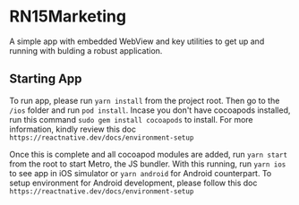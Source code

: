 # RN15Marketing

A simple app with embedded WebView and key utilities to get up and running with bulding a robust application.

## Starting App

To run app, please run `yarn install` from the project root. Then go to the `/ios` folder and run `pod install`. Incase you don't have cocoapods installed, run this command `sudo gem install cocoapods` to install. For more information, kindly review this doc `https://reactnative.dev/docs/environment-setup`

Once this is complete and all cocoapod modules are added, run `yarn start` from the root to start Metro, the JS bundler. With this running, run `yarn ios` to see app in iOS simulator or `yarn android` for Android counterpart. To setup environment for Android development, please follow this doc `https://reactnative.dev/docs/environment-setup`
